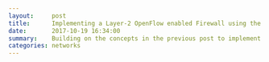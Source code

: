 ```yaml
---
layout:     post
title:      Implementing a Layer-2 OpenFlow enabled Firewall using the POX Controller and Mininet 
date:       2017-10-19 16:34:00
summary:    Building on the concepts in the previous post to implement a L2 SDN Firewall in Mininet  
categories: networks
---
```


